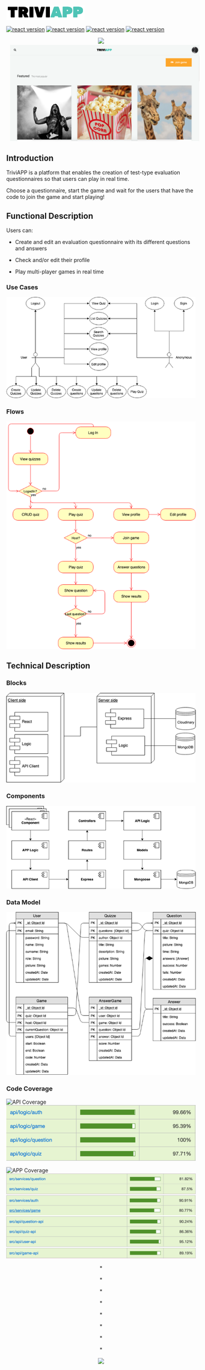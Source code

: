 ![Use Cases](images/triviapp.png)

[![react version](https://img.shields.io/badge/react-16.8.3-blue.svg)](https://www.npmjs.com/package/react/v/16.8.3) 
[![react version](https://img.shields.io/badge/express-4.16.4-green.svg)](https://www.npmjs.com/package/express/v/4.16.4) 
[![react version](https://img.shields.io/badge/socket.io-2.2.0-black.svg)](https://www.npmjs.com/package/socket.io/v/2.2.0) 
[![react version](https://img.shields.io/badge/mongoose-5.4.19-red.svg)](https://www.npmjs.com/package/mongoose/v/5.4.19) 


<p align="center">
<img src="https://media.giphy.com/media/SV09Wp6hvMW7m/giphy.gif" >
<img src="images/captura.png" style="margin: 0px 10px; 60px 0px">
</p>

## Introduction

TriviAPP is a platform that enables the creation of test-type evaluation questionnaires so that users can play in real time.

Choose a questionnaire, start the game and wait for the users that have the code to join the game and start playing!


## Functional Description
Users can:

* Create and edit an evaluation questionnaire with its different questions and answers
* Check and/or edit their profile

* Play multi-player games in real time

### Use Cases

![Use Cases](images/use-cases.png)

### Flows

![Flows](images/flows.png)


## Technical Description

### Blocks

![Blocks](images/block.png)

### Components

![Components](images/components.png)

### Data Model

![Data Model](images/data-model.png)

### Code Coverage

![API Coverage](https://img.shields.io/badge/API%20coverage-98.19-green.svg)
![API code coverage](images/api-coverage.png)

![APP Coverage](https://img.shields.io/badge/APP%20coverage-87.73-green.svg)
![APP code coverage](images/api-coverage1.png)
![APP code coverage](images/api-coverage4.png)
![APP code coverage](images/api-coverage2.png)
![APP code coverage](images/api-coverage3.png)

<p align="center">
* 
</p>
<p align="center">
* 
</p>
<p align="center">
* 
</p>
<p align="center">
* 
</p>
<p align="center">
* 
</p>
<p align="center">
* 
</p>
<p align="center">
* 
</p>
<p align="center">
* 
</p>

<p align="center">
<img src="https://media.giphy.com/media/3oEjHGr1Fhz0kyv8Ig/giphy.gif">


